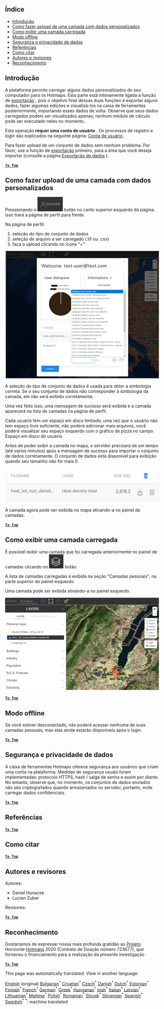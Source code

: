 <h2> Índice </h2><ul><li> <a href="#Introduction">Introdução</a> </li><li> <a href="#How-to-upload-a-layer-with-custom-data">Como fazer upload de uma camada com dados personalizados</a> </li><li> <a href="#How-to-display-an-uploaded-layer">Como exibir uma camada carregada</a> </li><li> <a href="#Offline-mode">Modo offline</a> </li><li> <a href="#Data-security-and-privacy">Segurança e privacidade de dados</a> </li><li> <a href="#References">Referências</a> </li><li> <a href="#How-to-cite">Como citar</a> </li><li> <a href="#Authors-and-reviewers">Autores e revisores</a> </li><li> <a href="#Acknowledgement">Reconhecimento</a> </li></ul><h2> Introdução </h2><p> A plataforma permite carregar alguns dados personalizados do seu computador para os Hotmaps. Esta parte está intimamente ligada à função de <a href="pt-Data-export-functionalities">exportação</a> , pois o objetivo final dessas duas funções é exportar alguns dados, fazer algumas edições e visualizá-los na caixa de ferramentas posteriormente, importando esses dados de volta. Observe que seus dados carregados podem ser visualizados apenas; nenhum módulo de cálculo pode ser executado neles no momento. </p><p> Esta operação <strong>requer uma conta de usuário</strong> . Os processos de registro e login são explicados na seguinte página: <a href="pt-Introduction-to-user-interface#Connect">Conta de usuário</a> . </p><p> Para fazer upload de um conjunto de dados sem nenhum problema. Por favor, use a função de <a href="pt-Data-export-functionalities">exportação</a> primeiro, para a área que você deseja importar (consulte a página <a href="pt-Data-export-functionalities">Exportação de dados</a> ). </p><p><ins> <code><strong><a href="#table-of-contents">To Top</a></strong></code> </ins> </p><h2> Como fazer upload de uma camada com dados personalizados </h2><p> Pressionando o <img alt="botão conta" src="images/account-btn.png"/> botão no canto superior esquerdo da página. Isso trará a página de perfil para frente. </p><p> Na página de perfil: </p><ol><li> seleção do tipo de conjunto de dados </li><li> seleção de arquivo a ser carregado (.tif ou .csv) </li><li> faça o upload clicando no ícone "+" </li></ol><p><img alt="upload da página de perfil" src="images/profile-upload.png"/></p><p> A seleção do tipo de conjunto de dados é usada para obter a simbologia correta. Se o seu conjunto de dados não corresponder à simbologia da camada, ele não será exibido corretamente. </p><p> Uma vez feito isso, uma mensagem de sucesso será exibida e a camada aparecerá na lista de camadas na página de perfil. </p><p> Cada usuário tem um espaço em disco limitado; uma vez que o usuário não tem espaço livre suficiente, não poderá adicionar mais arquivos, você poderá visualizar seu espaço esquerdo com o gráfico de pizza no campo Espaço em disco do usuário. </p><p> Antes de poder exibir a camada no mapa, o servidor precisará de um tempo (até vários minutos) após a mensagem de sucesso para importar o conjunto de dados corretamente. O conjunto de dados está disponível para exibição quando seu tamanho não for mais 0. </p><p><img alt="envio completo" src="images/upload_complete.png"/></p><p> A camada agora pode ser exibida no mapa ativando-a no painel de camadas. </p><p><ins> <code><strong><a href="#table-of-contents">To Top</a></strong></code> </ins> </p><h2> Como exibir uma camada carregada </h2><p> É possível exibir uma camada que foi carregada anteriormente no painel de camadas clicando no <img alt="botão de camadas" src="images/layers-btn.png"/> botão. </p><p> A lista de camadas carregadas é exibida na seção "Camadas pessoais", na parte superior do painel esquerdo. </p><p> Uma camada pode ser exibida ativando-a no painel esquerdo. </p><p><img alt="fazer upload da camada de exibição" src="images/upload-layers.png"/></p><p><ins> <code><strong><a href="#table-of-contents">To Top</a></strong></code> </ins> </p><h2> Modo offline </h2><p> Se você estiver desconectado, não poderá acessar nenhuma de suas camadas pessoais, mas elas ainda estarão disponíveis após o login. </p><p><ins> <code><strong><a href="#table-of-contents">To Top</a></strong></code> </ins> </p><h2> Segurança e privacidade de dados </h2><p> A caixa de ferramentas Hotmaps oferece segurança aos usuários que criam uma conta na plataforma. Medidas de segurança usuais foram implementadas: protocolo HTTPS, hash / salga de senha e assim por diante. No entanto, observe que, no momento, os conjuntos de dados enviados não são criptografados quando armazenados no servidor, portanto, evite carregar dados confidenciais. </p><p><ins> <code><strong><a href="#table-of-contents">To Top</a></strong></code> </ins> </p><h2> Referências </h2><p><ins> <code><strong><a href="#table-of-contents">To Top</a></strong></code> </ins> </p><h2> Como citar </h2><p><ins> <code><strong><a href="#table-of-contents">To Top</a></strong></code> </ins> </p><h2> Autores e revisores </h2><p> Autores: </p><ul><li> Daniel Hunacek </li><li> Lucien Zuber </li></ul><p> Revisores: </p><p><ins> <code><strong><a href="#table-of-contents">To Top</a></strong></code> </ins> </p><h2> Reconhecimento </h2><p> Gostaríamos de expressar nossa mais profunda gratidão ao <a href="https://www.hotmaps-project.eu">Projeto</a> Horizonte <a href="https://www.hotmaps-project.eu">Hotmaps</a> 2020 (Contrato de Doação número 723677), que forneceu o financiamento para a realização da presente investigação </p><p><ins> <code><strong><a href="#table-of-contents">To Top</a></strong></code> </ins> </p>

This page was automatically translated. View in another language:

[English](en-Data-upload-functionalities) (original) [Bulgarian](bg-Data-upload-functionalities)<sup>\*</sup> [Croatian](hr-Data-upload-functionalities)<sup>\*</sup> [Czech](cs-Data-upload-functionalities)<sup>\*</sup> [Danish](da-Data-upload-functionalities)<sup>\*</sup> [Dutch](nl-Data-upload-functionalities)<sup>\*</sup> [Estonian](et-Data-upload-functionalities)<sup>\*</sup> [Finnish](fi-Data-upload-functionalities)<sup>\*</sup> [French](fr-Data-upload-functionalities)<sup>\*</sup> [German](de-Data-upload-functionalities)<sup>\*</sup> [Greek](el-Data-upload-functionalities)<sup>\*</sup> [Hungarian](hu-Data-upload-functionalities)<sup>\*</sup> [Irish](ga-Data-upload-functionalities)<sup>\*</sup> [Italian](it-Data-upload-functionalities)<sup>\*</sup> [Latvian](lv-Data-upload-functionalities)<sup>\*</sup> [Lithuanian](lt-Data-upload-functionalities)<sup>\*</sup> [Maltese](mt-Data-upload-functionalities)<sup>\*</sup> [Polish](pl-Data-upload-functionalities)<sup>\*</sup>  [Romanian](ro-Data-upload-functionalities)<sup>\*</sup> [Slovak](sk-Data-upload-functionalities)<sup>\*</sup> [Slovenian](sl-Data-upload-functionalities)<sup>\*</sup> [Spanish](es-Data-upload-functionalities)<sup>\*</sup> [Swedish](sv-Data-upload-functionalities)<sup>\*</sup>
<sup>\*</sup>: machine translated
